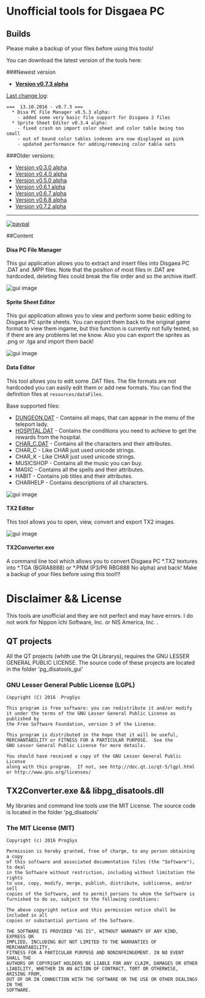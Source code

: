 # Unofficial tools for Disgaea PC

## Builds

Please make a backup of your files before using this tools!

You can download the latest version of the tools here:

###Newest version
* **[Version v0.7.3 alpha](https://dl.dropboxusercontent.com/u/33065226/disgaea/Disgaea%20Tools%20v0.7.3%20alpha.zip)**

[Last change log](https://github.com/ProgSys/pg_disatools/blob/master/changelog.txt):
```
===  13.10.2016 - v0.7.3 ===
  * Disa PC File Manager v0.5.3 alpha:
	- added some very basic file support for Disgaea 2 files
  * Sprite Sheet Editor v0.3.4 alpha:
	- fixed crash on import color sheet and color table being too small
	- out of bound color tables indexes are now displayed as pink
	- updated performance for adding/removing color table sets
```

###Older versions:
* [Version v0.3.0 alpha](https://dl.dropboxusercontent.com/u/33065226/disgaea/Disgaea%20Tools%20v0.3%20alpha.zip)
* [Version v0.4.0 alpha](https://dl.dropboxusercontent.com/u/33065226/disgaea/Disgaea%20Tools%20v0.4%20alpha.zip)
* [Version v0.5.0 alpha](https://dl.dropboxusercontent.com/u/33065226/disgaea/Disgaea%20Tools%20v0.5.0%20alpha.zip)
* [Version v0.6.1 alpha](https://dl.dropboxusercontent.com/u/33065226/disgaea/Disgaea%20Tools%20v0.6.1%20alpha.zip)
* [Version v0.6.7 alpha](https://dl.dropboxusercontent.com/u/33065226/disgaea/Disgaea%20Tools%20v0.6.7%20alpha.zip)
* [Version v0.6.8 alpha](https://dl.dropboxusercontent.com/u/33065226/disgaea/Disgaea%20Tools%20v0.6.8%20alpha.zip)
* [Version v0.7.2 alpha](https://dl.dropboxusercontent.com/u/33065226/disgaea/Disgaea%20Tools%20v0.7.2%20alpha.zip)

---

[![paypal](https://www.paypalobjects.com/de_DE/DE/i/btn/btn_donate_LG.gif)](https://www.paypal.com/cgi-bin/webscr?cmd=_s-xclick&hosted_button_id=CD32DJ9YJKCUQ)


##Content
#### Disa PC File Manager

This gui application allows you to extract and insert files into Disgaea PC .DAT and .MPP files.
Note that the position of most files in .DAT are hardcoded, deleting files could break the file order and so the archive itself.

![gui image](https://dl.dropboxusercontent.com/u/33065226/disgaea/java_gui_preview7.png)

#### Sprite Sheet Editor

This gui application allows you to view and perform some basic editing to Disgaea PC sprite sheets.
You can export them back to the original game format to view them ingame, but this function is currently not fully tested, 
so if there are any problems let me know.
Also you can export the sprites as .png or .tga and import them back!

![gui image](https://dl.dropboxusercontent.com/u/33065226/disgaea/Sprite_Sheet_Editor_v0.2.8_preview.png)

#### Data Editor

This tool allows you to edit some .DAT files.
The file formats are not hardcoded you can easily edit them or add new formats.
You can find the definition files at `resources/dataFiles`.

Base supported files:

* [DUNGEON.DAT](https://github.com/ProgSys/pg_disatools/wiki/DUNGEON.DAT) - Contains all maps, that can appear in the menu of the teleport lady. 
* [HOSPITAL.DAT](https://github.com/ProgSys/pg_disatools/wiki/HOSPITAL.DAT) - Contains the conditions you need to achieve to get the rewards from the hospital. 
* [CHAR_C.DAT](https://github.com/ProgSys/pg_disatools/wiki/CHAR.DAT) - Contains all the characters and their attributes. 
* CHAR_C -  Like CHAR just used unicode strings.
* CHAR_K -  Like CHAR just used unicode strings.
* MUSICSHOP - Contains all the music you can buy.
* MAGIC - Contains all the spells and their attributes.
* HABIT - Contains job titles and their attributes.
* CHARHELP - Contains descriptions of all characters.

![gui image](https://dl.dropboxusercontent.com/u/33065226/disgaea/Data%20Editor%20v0.0.5%20alpha_preview.png)


#### TX2 Editor

This tool allows you to open, view, convert and export TX2 images.

![gui image](https://dl.dropboxusercontent.com/u/33065226/disgaea/TX2%20Editor%20v0.0.1%20alpha_preview.png)

#### TX2Converter.exe

A command line tool which allows you to convert Disgaea PC *.TX2 textures into *.TGA (BGRA8888) or *.PNM (P3/P6 RBG888 No alpha) and back!
Make a backup of your files before using this tool!!!

# Disclaimer && License
This tools are unofficial and they are not perfect and may have errors. I do not work for Nippon Ichi Software, Inc. or NIS America, Inc. . 

## QT projects
All the QT projects (whith use the Qt Librarys), requires the GNU LESSER GENERAL PUBLIC LICENSE.
The source code of these projects are located in the folder 'pg_disatools_gui'

### GNU Lesser General Public License (LGPL)

	Copyright (C) 2016  ProgSys

	This program is free software: you can redistribute it and/or modify
	it under the terms of the GNU Lesser General Public License as published by
	the Free Software Foundation, version 3 of the License.

	This program is distributed in the hope that it will be useful,
	MERCHANTABILITY or FITNESS FOR A PARTICULAR PURPOSE.  See the
	GNU Lesser General Public License for more details.

	You should have received a copy of the GNU Lesser General Public License
	along with this program.  If not, see http://doc.qt.io/qt-5/lgpl.html
	or http://www.gnu.org/licenses/

 
## TX2Converter.exe && libpg_disatools.dll
My libraries and command line tools use the MIT License.
The source code is located in the folder 'pg_disatools'

### The MIT License (MIT)

	Copyright (c) 2016 ProgSys

	Permission is hereby granted, free of charge, to any person obtaining a copy
	of this software and associated documentation files (the "Software"), to deal
	in the Software without restriction, including without limitation the rights
	to use, copy, modify, merge, publish, distribute, sublicense, and/or sell
	copies of the Software, and to permit persons to whom the Software is
	furnished to do so, subject to the following conditions:

	The above copyright notice and this permission notice shall be included in all
	copies or substantial portions of the Software.

	THE SOFTWARE IS PROVIDED "AS IS", WITHOUT WARRANTY OF ANY KIND, EXPRESS OR
	IMPLIED, INCLUDING BUT NOT LIMITED TO THE WARRANTIES OF MERCHANTABILITY,
	FITNESS FOR A PARTICULAR PURPOSE AND NONINFRINGEMENT. IN NO EVENT SHALL THE
	AUTHORS OR COPYRIGHT HOLDERS BE LIABLE FOR ANY CLAIM, DAMAGES OR OTHER
	LIABILITY, WHETHER IN AN ACTION OF CONTRACT, TORT OR OTHERWISE, ARISING FROM,
	OUT OF OR IN CONNECTION WITH THE SOFTWARE OR THE USE OR OTHER DEALINGS IN THE
	SOFTWARE.